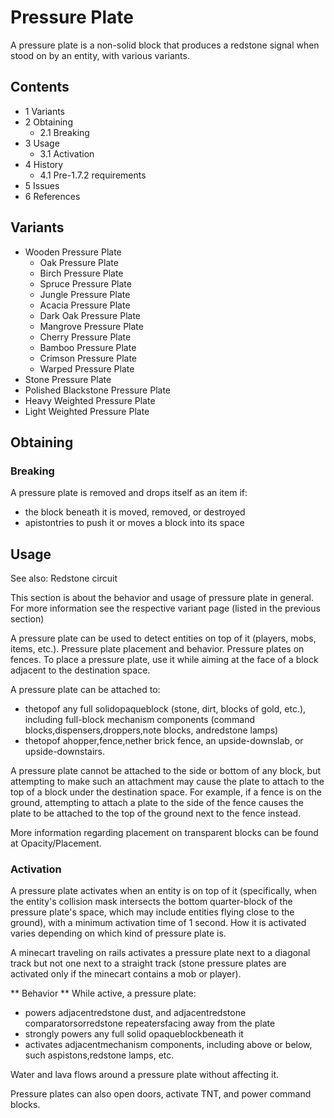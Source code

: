# Pressure Plate
A pressure plate is a non-solid block that produces a redstone signal when stood on by an entity, with various variants.

## Contents
- 1 Variants
- 2 Obtaining
	- 2.1 Breaking
- 3 Usage
	- 3.1 Activation
- 4 History
	- 4.1 Pre-1.7.2 requirements
- 5 Issues
- 6 References

## Variants
- Wooden Pressure Plate
	- Oak Pressure Plate
	- Birch Pressure Plate
	- Spruce Pressure Plate
	- Jungle Pressure Plate
	- Acacia Pressure Plate
	- Dark Oak Pressure Plate
	- Mangrove Pressure Plate
	- Cherry Pressure Plate
	- Bamboo Pressure Plate
	- Crimson Pressure Plate
	- Warped Pressure Plate
- Stone Pressure Plate
- Polished Blackstone Pressure Plate
- Heavy Weighted Pressure Plate
- Light Weighted Pressure Plate

## Obtaining
### Breaking
A pressure plate is removed and drops itself as an item if:

- the block beneath it is moved, removed, or destroyed
- apistontries to push it or moves a block into its space

## Usage
See also: Redstone circuit

This section is about the behavior and usage of pressure plate in general. For more information see the respective variant page (listed in the previous section)

A pressure plate can be used to detect entities on top of it (players, mobs, items, etc.).
Pressure plate placement and behavior.
Pressure plates on fences.
To place a pressure plate, use it while aiming at the face of a block adjacent to the destination space.

A pressure plate can be attached to:

- thetopof any full solidopaqueblock (stone, dirt, blocks of gold, etc.), including full-block mechanism components (command blocks,dispensers,droppers,note blocks, andredstone lamps)
- thetopof ahopper,fence,nether brick fence, an upside-downslab, or upside-downstairs.

A pressure plate cannot be attached to the side or bottom of any block, but attempting to make such an attachment may cause the plate to attach to the top of a block under the destination space. For example, if a fence is on the ground, attempting to attach a plate to the side of the fence causes the plate to be attached to the top of the ground next to the fence instead.

More information regarding placement on transparent blocks can be found at Opacity/Placement.

### Activation
A pressure plate activates when an entity is on top of it (specifically, when the entity's collision mask intersects the bottom quarter-block of the pressure plate's space, which may include entities flying close to the ground), with a minimum activation time of 1 second. How it is activated varies depending on which kind of pressure plate is.

A minecart traveling on rails activates a pressure plate next to a diagonal track but not one next to a straight track (stone pressure plates are activated only if the minecart contains a mob or player).

** Behavior **
While active, a pressure plate:

- powers adjacentredstone dust, and adjacentredstone comparatorsorredstone repeatersfacing away from the plate
- strongly powers any full solid opaqueblockbeneath it
- activates adjacentmechanism components, including above or below, such aspistons,redstone lamps, etc.

Water and lava flows around a pressure plate without affecting it.

Pressure plates can also open doors, activate TNT, and power command blocks.



